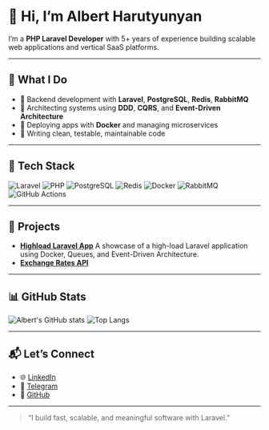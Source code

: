 # 👋 Hi, I’m Albert Harutyunyan

I’m a **PHP Laravel Developer** with 5+ years of experience building scalable web applications and vertical SaaS platforms.  

---

## 💼 What I Do

- 🔧 Backend development with **Laravel**, **PostgreSQL**, **Redis**, **RabbitMQ**
- 🧠 Architecting systems using **DDD**, **CQRS**, and **Event-Driven Architecture**
- 🐳 Deploying apps with **Docker** and managing microservices
- 🧪 Writing clean, testable, maintainable code

---

## 🧰 Tech Stack

![Laravel](https://img.shields.io/badge/-Laravel-red?style=for-the-badge&logo=laravel)
![PHP](https://img.shields.io/badge/-PHP-777BB4?style=for-the-badge&logo=php)
![PostgreSQL](https://img.shields.io/badge/-PostgreSQL-blue?style=for-the-badge&logo=postgresql)
![Redis](https://img.shields.io/badge/-Redis-black?style=for-the-badge&logo=redis)
![Docker](https://img.shields.io/badge/-Docker-2496ED?style=for-the-badge&logo=docker)
![RabbitMQ](https://img.shields.io/badge/-RabbitMQ-FF6600?style=for-the-badge&logo=rabbitmq)
![GitHub Actions](https://img.shields.io/badge/-GitHub%20Actions-black?style=for-the-badge&logo=githubactions)

---

## 🚀 Projects
- [**Highload Laravel App**](https://github.com/HarAlb/highload-laravel) A showcase of a high-load Laravel application using Docker, Queues, and Event-Driven Architecture.
- [**Exchange Rates API**](https://github.com/HarAlb/exchange-rates-example)

---

## 📊 GitHub Stats

![Albert's GitHub stats](https://github-readme-stats.vercel.app/api?username=HarAlb&show_icons=true&theme=radical)
![Top Langs](https://github-readme-stats.vercel.app/api/top-langs/?username=HarAlb&layout=compact)

---

## 📬 Let’s Connect

- 🌐 [LinkedIn]([https://linkedin.com/in/albert-harutyunyan](https://www.linkedin.com/in/engineer-albert-harutyunyan/))
- 💬 [Telegram]([https://t.me/simplethinker](https://t.me/ab_dev_engineer))
- 💼 [GitHub](https://github.com/HarAlb)

---

> “I build fast, scalable, and meaningful software with Laravel.”
